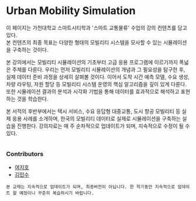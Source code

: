 # Urban Mobility Simulation

이 페이지는 가천대학교 스마트시티학과 '스마트 교통물류' 수업의 강의 컨텐츠를 담고 있다.  
본 컨텐츠의 최종 목표는 다양한 형태의 모빌리티 시스템을 모사할 수 있는 시뮬레이션을 구축하는 것이다.  

본 강의에서는 모빌리티 시뮬레이션의 기초부터 고급 응용 프로그램에 이르기까지 폭넓은 주제를 다룬다. 우리는 먼저 모빌리티 시뮬레이션의 개념과 그 필요성을 탐구한 후, 실제 데이터 준비 과정을 상세히 살펴볼 것이다. 이어서 도착 시간 예측 모델, 수요 생성, 차량 라우팅, 자원 할당 등 모빌리티 시스템 운영의 핵심 알고리즘을 깊이 있게 다룬다. 또한 시뮬레이션 결과의 분석과 시각화 기법을 통해 데이터를 효과적으로 해석하고 표현하는 것을 학습한다.

본 서적의 후반부에서는 택시 서비스, 수요 응답형 대중교통, 도시 항공 모빌리티 등 실제 응용 사례를 소개하며, 한국의 모빌리티 데이터로 실제로 시뮬레이션을 구축하는 실습을 진행한다. 강의자료는 매 주 순차적으로 업데이트가 되며, 지속적으로 수정이 될 수 있다. 

```{tableofcontents}
```

### Contributors
- [여지호](https://github.com/jihoyeo)
- [김민수](https://github.com/alstn)

```{note}
본 교재는 지속적으로 업데이트가 되며, 최종버전이 아닙니다. 한 학기동안 지속적으로 업데이트 할 예정이니 꾸준히 복습하시기 바랍니다. 
```

<!-- note: 일반적인 참고사항
warning: 경고 메시지
tip: 유용한 팁
important: 중요한 정보
caution: 주의사항
attention: 주목해야 할 사항
danger: 위험 경고
error: 오류 정보
hint: 힌트
admonition: 사용자 정의 메시지 박스 -->

